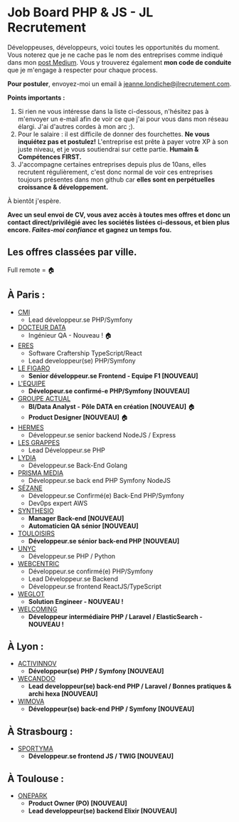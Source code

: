 # Job Board PHP & JS - JL Recrutement

Développeuses, développeurs, voici toutes les opportunités du moment. Vous noterez que je ne cache pas le nom des entreprises comme indiqué dans mon <a href="https://medium.com/@jlondiche/jarr%C3%AAte-le-recrutement-propri%C3%A9taire-je-d%C3%A9marre-l-open-source-6e33463aec9">post Medium</a>. Vous y trouverez également **mon code de conduite** que je m'engage à respecter pour chaque process.

**Pour postuler**, envoyez-moi un email à <a href="mailto:jeanne.londiche@jlrecrutement.com">jeanne.londiche@jlrecrutement.com</a>.

**Points importants :** 
1. Si rien ne vous intéresse dans la liste ci-dessous, n'hésitez pas à m'envoyer un e-mail afin de voir ce que j'ai pour vous dans mon réseau élargi. J'ai d'autres cordes à mon arc ;).
2. Pour le salaire : il est difficile de donner des fourchettes. **Ne vous inquiétez pas et postulez!** L'entreprise est prête à payer votre XP à son juste niveau, et je vous soutiendrai sur cette partie. **Humain & Compétences FIRST.**
3. J'accompagne certaines entreprises depuis plus de 10ans, elles recrutent régulièrement, c'est donc normal de voir ces entreprises toujours présentes dans mon github car **elles sont en perpétuelles croissance & développement.**

À bientôt j'espère.

**Avec un seul envoi de CV, vous avez accès à toutes mes offres et donc un contact direct/privilégié avec les sociétés listées ci-dessous, et bien plus encore. _Faites-moi confiance_ et gagnez un temps fou.**


## Les offres classées par ville.
Full remote = 🏠

## À Paris : 

- [CMI](CMI.md)
	- Lead développeur.se PHP/Symfony
- [DOCTEUR DATA](DRDATA.md)
	- Ingénieur QA - Nouveau ! 🏠
- [ERES](ERES.md)
	- Software Craftership TypeScript/React
	- Lead developpeur(se) PHP/Symfony
- [LE FIGARO](FIGARO.md)
	- **Senior développeur.se Frontend - Equipe F1 [NOUVEAU]** 
- [L'EQUIPE](LEQUIPE.md)
	- **Dévelopeur.se confirmé-e PHP/Symfony [NOUVEAU]**
- [GROUPE ACTUAL](GROUPE_ACTUAL.md)
	- **BI/Data Analyst - Pôle DATA en création [NOUVEAU]** 🏠
	- **Product Designer [NOUVEAU]** 🏠
- [HERMES](HERMES.md) 
	- Développeur.se senior backend NodeJS / Express
- [LES GRAPPES](LES_GRAPPES.md)
	- Lead Développeur.se PHP
- [LYDIA](LYDIA.md) 
	- Développeur.se Back-End Golang
- [PRISMA MEDIA](PRISMA_MEDIA.md)
	- Développeur.se back end PHP Symfony NodeJS
- [SÉZANE](SEZANE.md) 
	- Développeur.se Confirmé(e) Back-End PHP/Symfony
	- Dev0ps expert AWS
- [SYNTHESIO](SYNTHESIO.md)
	- **Manager Back-end [NOUVEAU]**
	- **Automaticien QA sénior [NOUVEAU]**
- [TOULOISIRS](TOULOISIRS.md)
	- **Développeur.se sénior back-end PHP [NOUVEAU]**
- [UNYC](UNYC.md)
	- Développeur.se PHP / Python
- [WEBCENTRIC](WEBCENTRIC.md) 
	- Développeur.se confirmé(e) PHP/Symfony
	- Lead Développeur.se Backend
	- Développeur.se frontend ReactJS/TypeScript
- [WEGLOT](WEGLOT.md) 
	- **Solution Engineer - NOUVEAU !** 
- [WELCOMING](WELCOMING.md)
	- **Développeur intermédiaire PHP / Laravel / ElasticSearch - NOUVEAU !**


## À Lyon : 

- [ACTIVINNOV](ACTIVINNOV.md)
	- **Développeur(se) PHP / Symfony [NOUVEAU]**
- [WECANDOO](WECANDOO.md) 
	- **Lead developpeur(se) back-end PHP / Laravel / Bonnes pratiques & archi hexa [NOUVEAU]** 
- [WIMOVA](WIMOVA.md)
	- **Développeur(se) back-end PHP / Symfony [NOUVEAU]**


## À Strasbourg :

- [SPORTYMA](SPORTYMA.md)
	- **Développeur.se frontend JS / TWIG [NOUVEAU]**


## À Toulouse :

- [ONEPARK](ONEPARK.md)
	- **Product Owner (PO) [NOUVEAU]**
	- **Lead developpeur(se) backend Elixir [NOUVEAU]**



